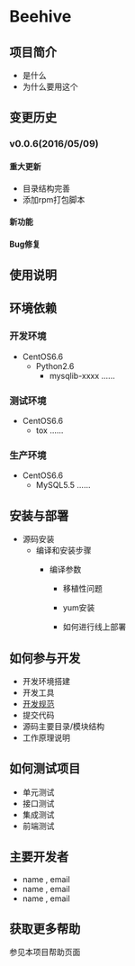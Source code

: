 # Beehive

## 项目简介
* 是什么
* 为什么要用这个

## 变更历史
### v0.0.6(2016/05/09)
#### 重大更新
 - 目录结构完善
 - 添加rpm打包脚本

#### 新功能

#### Bug修复

## 使用说明

## 环境依赖
### 开发环境
  - CentOS6.6
    - Python2.6
      - mysqlib-xxxx
        ......

### 测试环境
  - CentOS6.6
    - tox
      ......

### 生产环境
  - CentOS6.6
    - MySQL5.5
      ......

## 安装与部署
* 源码安装
  - 编译和安装步骤
    - 编译参数
      - 移植性问题

      * yum安装

      * 如何进行线上部署

## 如何参与开发
* 开发环境搭建
* 开发工具
* [开发规范](.)
* 提交代码
* 源码主要目录/模块结构
* 工作原理说明

## 如何测试项目
* 单元测试
* 接口测试
* 集成测试
* 前端测试

## 主要开发者
* name , email
* name , email
* name , email

## 获取更多帮助
参见本项目帮助页面

